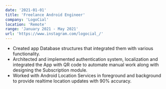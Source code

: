 ```yaml
---
date: '2021-01-01'
title: 'Freelance Android Engineer'
company: 'LogoCial'
location: 'Remote'
range: 'January 2021 - May 2021'
url: 'https://www.instagram.com/logocial_/'
---
```


<ul>
    <li> Created app Database structures that integrated them with various functionality.</li>
    <li> Architected and implemented authentication system, localization and integrated the App with QR code to
automate manual work along with designing the Subscription module.</li>
    <li> Worked with Android Location Services in foreground and background to provide realtime location updates with 90% accuracy.</li>   
</ul>
